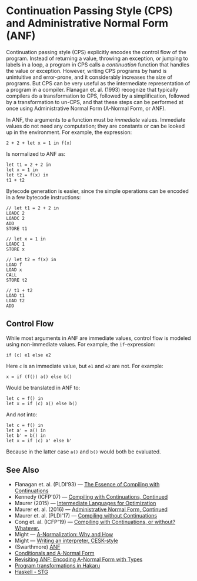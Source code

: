 # Continuation Passing Style (CPS) and Administrative Normal Form (ANF) 
Continuation passing style (CPS) explicitly encodes the control flow of the program. Instead of returning a value, throwing an exception, or jumping to labels in a loop, a program in CPS calls a _continuation_ function that handles the value or exception. However, writing CPS programs by hand is unintuitive and error-prone, and it considerably increases the size of programs. But CPS can be very useful as the intermediate representation of a program in a compiler. Flanagan et. al. (1993) recognize that typically compilers do a transformation to CPS, followed by a simplification, followed by a transformation to un-CPS, and that these steps can be performed at once using Administrative Normal Form (A-Normal Form, or ANF).

In ANF, the arguments to a function must be _immediate_ values. Immediate values do not need any computation; they are constants or can be looked up in the environment. For example, the expression:

    2 + 2 + let x = 1 in f(x)

Is normalized to ANF as:

    let t1 = 2 + 2 in
    let x = 1 in
    let t2 = f(x) in
    t1 + t2

Bytecode generation is easier, since the simple operations can be encoded in a few bytecode instructions:

    // let t1 = 2 + 2 in
    LOADC 2
    LOADC 2
    ADD
    STORE t1

    // let x = 1 in
    LOADC 1
    STORE x

    // let t2 = f(x) in
    LOAD f
    LOAD x
    CALL
    STORE t2

    // t1 + t2
    LOAD t1
    LOAD t2
    ADD

## Control Flow
While most arguments in ANF are immediate values, control flow is modeled using non-immediate values. For example, the `if`-expression:

    if (c) e1 else e2

Here `c` is an immediate value, but `e1` and `e2` are not. For example:

    x = if (f()) a() else b()

Would be translated in ANF to:

    let c = f() in
    let x = if (c) a() else b()

And _not_ into:

    let c = f() in
    let a' = a() in
    let b' = b() in
    let x = if (c) a' else b'

Because in the latter case `a()` and `b()` would both be evaluated.


## See Also
- Flanagan et. al. (PLDI'93) — [The Essence of Compiling with Continuations](http://users.soe.ucsc.edu/~cormac/papers/pldi93.pdf)
- Kennedy (ICFP'07) — [Compiling with Continuations, Continued](https://dl.acm.org/doi/10.1145/1291220.1291179)
- Maurer (2015) — [Intermediate Languages for Optimization](https://www.cs.uoregon.edu/Reports/AREA-201512-Maurer.pdf)
- Maurer et. al. (2016) — [Administrative Normal Form, Continued](https://ix.cs.uoregon.edu/~pdownen/publications/anf-continued.pdf)
- Maurer et. al. (PLDI'17) — [Compiling without Continuations](https://ix.cs.uoregon.edu/~pdownen/publications/pldi17_appendix.pdf)
- Cong et. al. (ICFP'19) — [Compiling with Continuations, or without? Whatever.](https://www.cs.purdue.edu/homes/rompf/papers/cong-icfp19.pdf)
- Might — [A-Normalization: Why and How](http://matt.might.net/articles/a-normalization/)
- Might — [Writing an interpreter, CESK-style](http://matt.might.net/articles/cesk-machines/)
- (Swarthmore) [ANF](https://www.cs.swarthmore.edu/~jpolitz/cs75/s16/n_anf-tutorial.html)
- [Conditionals and A-Normal Form](https://course.ccs.neu.edu/cs4410sp19/lec_anf_notes.html)
- [Revisiting ANF: Encoding A-Normal Form with Types](https://course.ccs.neu.edu/cs4410sp19/lec_anf-redux_notes.html)
- [Program transformations in Hakaru](https://hakaru-dev.github.io/internals/transforms/)
- [Haskell - STG](https://gitlab.haskell.org/ghc/ghc/-/wikis/commentary/compiler/generated-code)